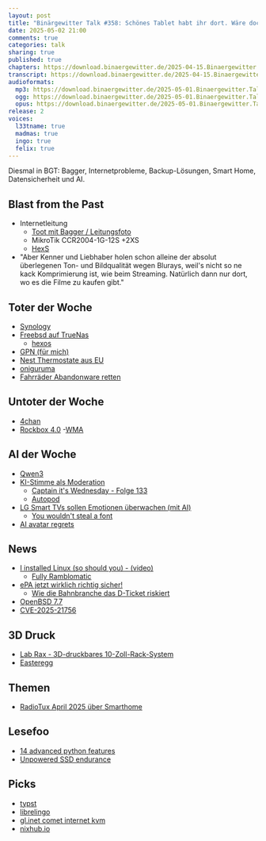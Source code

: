 ```yaml
---
layout: post
title: "Binärgewitter Talk #358: Schönes Tablet habt ihr dort. Wäre doch schade, wenn ihm ein Home-Assistant Dashboard zustoßen würde"
date: 2025-05-02 21:00
comments: true
categories: talk
sharing: true
published: true
chapters: https://download.binaergewitter.de/2025-04-15.Binaergewitter.Talk.357.chapters.txt
transcript: https://download.binaergewitter.de/2025-04-15.Binaergewitter.Talk.357-speech.json
audioformats:
  mp3: https://download.binaergewitter.de/2025-05-01.Binaergewitter.Talk.358.mp3
  ogg: https://download.binaergewitter.de/2025-05-01.Binaergewitter.Talk.358.ogg
  opus: https://download.binaergewitter.de/2025-05-01.Binaergewitter.Talk.358.opus
release: 2
voices:
  l33tname: true
  madmas: true
  ingo: true
  felix: true
---
```

Diesmal in BGT: Bagger, Internetprobleme, Backup-Lösungen, Smart Home, Datensicherheit und AI. 

## Blast from the Past
- Internetleitung
  * [Toot mit Bagger / Leitungsfoto]( https://jit.social/@ingo/114444007123277348 )
  * MikroTik CCR2004-1G-12S +2XS
  * [HexS]( https://l33tsource.com/blog/2020/03/29/hex-s-the-good-the-bad-the-ugly/ )
- "Aber Kenner und Liebhaber holen schon alleine der absolut überlegenen Ton- und Bildqualität wegen Blurays, weil's nicht so ne kack Komprimierung ist, wie beim Streaming. Natürlich dann nur dort, wo es die Filme zu kaufen gibt."

## Toter der Woche
- [Synology]( https://www.theverge.com/news/652364/synology-nas-third-party-hard-drive-restrictions )
- [Freebsd auf TrueNas]( https://www.heise.de/news/TrueNAS-25-04-laesst-FreeBSD-fallen-Fangtooth-nur-noch-mit-GNU-Linux-Basis-10363136.html )
  * [hexos]( https://hexos.com/ )
- [GPN (für mich)]( https://join.gulas.ch/ )
- [Nest Thermostate aus EU]( https://www.heise.de/news/Google-beendet-Support-fuer-alte-Nest-Learning-Thermostate-Rueckzug-vom-EU-Markt-10363735.html )
- [oniguruma]( https://github.com/kkos/oniguruma )
- [Fahrräder Abandonware retten]( https://hackaday.com/2025/04/24/a-bicycle-is-abandonware-now-clever-hack-rescues-dead-light/ )

## Untoter der Woche
- [4chan]( https://www.theregister.com/2025/04/28/4chan_back_onlin/ )
- [Rockbox 4.0]( https://hackaday.com/2025/04/19/rockbox-4-0-released/ )
  -[WMA](https://de.wikipedia.org/wiki/Windows_Media_Audio)


## AI der Woche
- [Qwen3]( https://qwenlm.github.io/blog/qwen3/ )
- [KI-Stimme als Moderation]( https://www.heise.de/news/Australischer-Radiosender-nutzt-monatelang-KI-Stimme-als-Moderation-unbemerkt-10363585.html )
   * [Captain it's Wednesday - Folge 133]( https://gnulinux.ch/ciw133-podcast )
   * [Autopod](https://gnulinux.ch/podcasten-wird-mit-autopod-automatisch )
- [LG Smart TVs sollen Emotionen überwachen (mit AI)]( https://www.heise.de/news/LG-Smart-TVs-sollen-Emotionen-der-Zuschauer-ueberwachen-und-per-KI-auswerten-10357123.html )
  * [You wouldn't steal a font](https://news.sky.com/story/you-wouldnt-steal-a-font-famous-anti-piracy-campaign-may-have-used-pirated-typeface-13357462)
- [AI avatar regrets]( https://arstechnica.com/ai/2025/04/regrets-actors-who-sold-ai-avatars-stuck-in-black-mirror-esque-dystopia/ )

## News
- [I installed Linux (so should you) - (video)]( https://www.youtube.com/watch?v=pVI_smLgTY0 )
  * [Fully Ramblomatic]( https://www.youtube.com/playlist?list=PLUBKwq0XD0ueR3CXGUhGpsD1puLcYJPUp )
- [ePA jetzt wirklich richtig sicher!]( https://www.tagesschau.de/inland/innenpolitik/epa-patientenakte-hacking-100.html )
  * [Wie die Bahnbranche das D-Ticket riskiert]( https://www.heise.de/hintergrund/Bis-500-000-000-Euro-Schaden-Wie-die-Bahnbranche-das-Deutschlandticket-riskiert-10361820.html ) 
- [OpenBSD 7.7]( https://www.openbsd.org/77.html )
- [CVE-2025-21756]( https://hoefler.dev/articles/vsock.html )

## 3D Druck

- [Lab Rax - 3D-druckbares 10-Zoll-Rack-System]( https://youtu.be/ZTmmEv9irbM?si=SGkuIhEgXB1XT6t4 )
- [Easteregg](https://makerworld.com/en/models/1261871-eggsplode-bunny-surprise-egg )

## Themen

- [RadioTux April 2025 über Smarthome]( https://www.radiotux.de/index.php?/archives/8106-RadioTux-Sendung-April-2025.html )

## Lesefoo
- [14 advanced python features]( https://blog.edward-li.com/tech/advanced-python-features/#1-typing-overloads )
- [Unpowered SSD endurance]( https://www.tomshardware.com/pc-components/storage/unpowered-ssd-endurance-investigation-finds-severe-data-loss-and-performance-issues-reminds-us-of-the-importance-of-refreshing-backups )


## Picks
- [typst](https://typst.app/)
- [librelingo]( https://librelingo.app/ )
- [gl.inet comet internet kvm]( https://www.gl-inet.com/products/gl-rm1/ )
- [nixhub.io]( https://www.nixhub.io/ )

